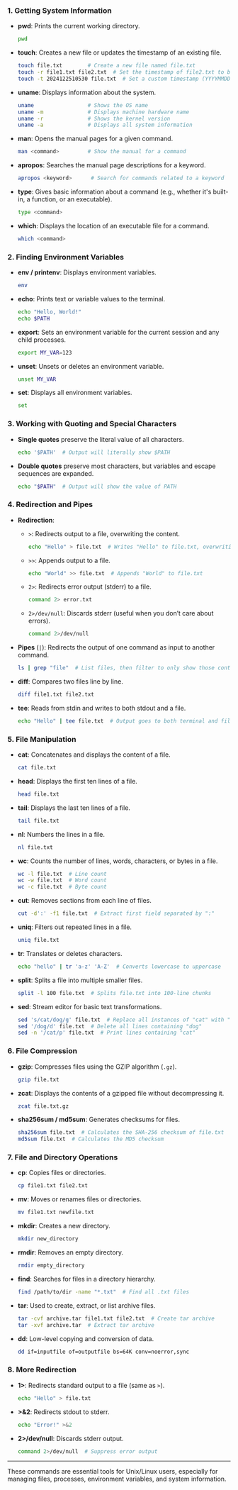 ### 1. **Getting System Information**

- **pwd**: Prints the current working directory.

  ```bash
  pwd
  ```

- **touch**: Creates a new file or updates the timestamp of an existing file.

  ```bash
  touch file.txt        # Create a new file named file.txt
  touch -r file1.txt file2.txt  # Set the timestamp of file2.txt to be the same as file1.txt
  touch -t 2024122510530 file.txt  # Set a custom timestamp (YYYYMMDDhhmm.ss)
  ```

- **uname**: Displays information about the system.

  ```bash
  uname                 # Shows the OS name
  uname -m              # Displays machine hardware name
  uname -r              # Shows the kernel version
  uname -a              # Displays all system information
  ```

- **man**: Opens the manual pages for a given command.

  ```bash
  man <command>         # Show the manual for a command
  ```

- **apropos**: Searches the manual page descriptions for a keyword.

  ```bash
  apropos <keyword>      # Search for commands related to a keyword
  ```

- **type**: Gives basic information about a command (e.g., whether it's built-in, a function, or an executable).

  ```bash
  type <command>
  ```

- **which**: Displays the location of an executable file for a command.

  ```bash
  which <command>
  ```

### 2. **Finding Environment Variables**

- **env / printenv**: Displays environment variables.

  ```bash
  env
  ```

- **echo**: Prints text or variable values to the terminal.

  ```bash
  echo "Hello, World!"
  echo $PATH
  ```

- **export**: Sets an environment variable for the current session and any child processes.

  ```bash
  export MY_VAR=123
  ```

- **unset**: Unsets or deletes an environment variable.

  ```bash
  unset MY_VAR
  ```

- **set**: Displays all environment variables.

  ```bash
  set
  ```

### 3. **Working with Quoting and Special Characters**

- **Single quotes** preserve the literal value of all characters.

  ```bash
  echo '$PATH'  # Output will literally show $PATH
  ```

- **Double quotes** preserve most characters, but variables and escape sequences are expanded.

  ```bash
  echo "$PATH"  # Output will show the value of PATH
  ```

### 4. **Redirection and Pipes**

- **Redirection**:
  - `>`: Redirects output to a file, overwriting the content.

    ```bash
    echo "Hello" > file.txt  # Writes "Hello" to file.txt, overwriting its contents
    ```

  - `>>`: Appends output to a file.

    ```bash
    echo "World" >> file.txt  # Appends "World" to file.txt
    ```

  - `2>`: Redirects error output (stderr) to a file.

    ```bash
    command 2> error.txt
    ```

  - `2>/dev/null`: Discards stderr (useful when you don’t care about errors).

    ```bash
    command 2>/dev/null
    ```

- **Pipes** (`|`): Redirects the output of one command as input to another command.

  ```bash
  ls | grep "file"  # List files, then filter to only show those containing "file"
  ```

- **diff**: Compares two files line by line.

  ```bash
  diff file1.txt file2.txt
  ```

- **tee**: Reads from stdin and writes to both stdout and a file.

  ```bash
  echo "Hello" | tee file.txt  # Output goes to both terminal and file.txt
  ```

### 5. **File Manipulation**

- **cat**: Concatenates and displays the content of a file.

  ```bash
  cat file.txt
  ```

- **head**: Displays the first ten lines of a file.

  ```bash
  head file.txt
  ```

- **tail**: Displays the last ten lines of a file.

  ```bash
  tail file.txt
  ```

- **nl**: Numbers the lines in a file.

  ```bash
  nl file.txt
  ```

- **wc**: Counts the number of lines, words, characters, or bytes in a file.

  ```bash
  wc -l file.txt  # Line count
  wc -w file.txt  # Word count
  wc -c file.txt  # Byte count
  ```

- **cut**: Removes sections from each line of files.

  ```bash
  cut -d':' -f1 file.txt  # Extract first field separated by ":"
  ```

- **uniq**: Filters out repeated lines in a file.

  ```bash
  uniq file.txt
  ```

- **tr**: Translates or deletes characters.

  ```bash
  echo "hello" | tr 'a-z' 'A-Z'  # Converts lowercase to uppercase
  ```

- **split**: Splits a file into multiple smaller files.

  ```bash
  split -l 100 file.txt  # Splits file.txt into 100-line chunks
  ```

- **sed**: Stream editor for basic text transformations.

  ```bash
  sed 's/cat/dog/g' file.txt  # Replace all instances of "cat" with "dog"
  sed '/dog/d' file.txt  # Delete all lines containing "dog"
  sed -n '/cat/p' file.txt  # Print lines containing "cat"
  ```

### 6. **File Compression**

- **gzip**: Compresses files using the GZIP algorithm (`.gz`).

  ```bash
  gzip file.txt
  ```

- **zcat**: Displays the contents of a gzipped file without decompressing it.

  ```bash
  zcat file.txt.gz
  ```

- **sha256sum / md5sum**: Generates checksums for files.

  ```bash
  sha256sum file.txt  # Calculates the SHA-256 checksum of file.txt
  md5sum file.txt  # Calculates the MD5 checksum
  ```

### 7. **File and Directory Operations**

- **cp**: Copies files or directories.

  ```bash
  cp file1.txt file2.txt
  ```

- **mv**: Moves or renames files or directories.

  ```bash
  mv file1.txt newfile.txt
  ```

- **mkdir**: Creates a new directory.

  ```bash
  mkdir new_directory
  ```

- **rmdir**: Removes an empty directory.

  ```bash
  rmdir empty_directory
  ```

- **find**: Searches for files in a directory hierarchy.

  ```bash
  find /path/to/dir -name "*.txt"  # Find all .txt files
  ```

- **tar**: Used to create, extract, or list archive files.

  ```bash
  tar -cvf archive.tar file1.txt file2.txt  # Create tar archive
  tar -xvf archive.tar  # Extract tar archive
  ```

- **dd**: Low-level copying and conversion of data.

  ```bash
  dd if=inputfile of=outputfile bs=64K conv=noerror,sync
  ```

### 8. **More Redirection**

- **1>**: Redirects standard output to a file (same as `>`).

  ```bash
  echo "Hello" > file.txt
  ```

- **>&2**: Redirects stdout to stderr.

  ```bash
  echo "Error!" >&2
  ```

- **2>/dev/null**: Discards stderr output.

  ```bash
  command 2>/dev/null  # Suppress error output
  ```

---

These commands are essential tools for Unix/Linux users, especially for managing files, processes, environment variables, and system information.
